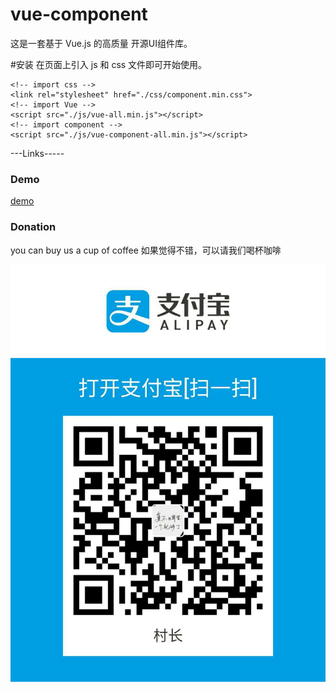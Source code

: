 # vue-component
这是一套基于 Vue.js 的高质量 开源UI组件库。

 
 
#安装
在页面上引入 js 和 css 文件即可开始使用。

~~~
<!-- import css -->
<link rel="stylesheet" href="./css/component.min.css">
<!-- import Vue -->
<script src="./js/vue-all.min.js"></script>
<!-- import component -->
<script src="./js/vue-component-all.min.js"></script>
~~~
---Links-----

### Demo

[demo](https://spring21cn.github.io/vue-component/index.html)


### Donation
you can buy us a cup of coffee 
如果觉得不错，可以请我们喝杯咖啡
 
<img src="./image/alipay.jpg " /> 
